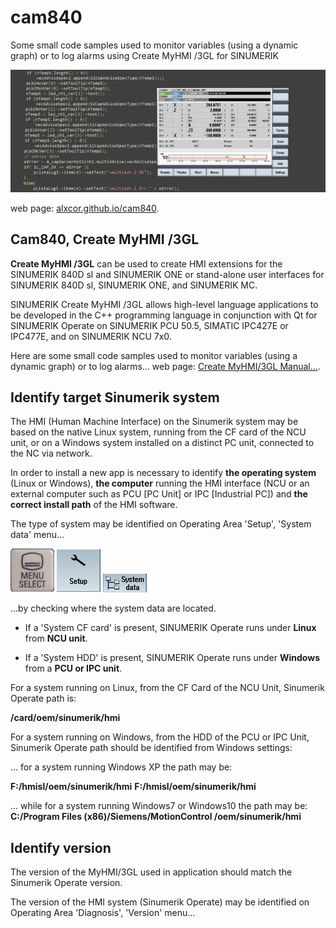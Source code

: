 # cam840
Some small code samples used to monitor variables (using a dynamic graph) or to log alarms using Create MyHMI /3GL for SINUMERIK

![header](/docs/images/header.png)

web page:  [alxcor.github.io/cam840](https://alxcor.github.io/cam840).

## Cam840, Create MyHMI /3GL

<b>Create MyHMI /3GL</b> can be used to create HMI extensions for the SINUMERIK 840D sl and SINUMERIK ONE or stand-alone user interfaces for SINUMERIK 840D sl, SINUMERIK ONE, and SINUMERIK MC.

SINUMERIK Create MyHMI /3GL allows high-level language applications to be developed in the C++ programming language in conjunction with Qt for SINUMERIK Operate on SINUMERIK PCU 50.5, SIMATIC IPC427E or IPC477E, and on SINUMERIK NCU 7x0.

Here are some small code samples used to monitor variables (using a dynamic graph) or to log alarms...
web page:  [Create MyHMI/3GL Manual...](https://support.industry.siemens.com/cs/document/109783268/sinumerik-840d-sl-sinumerik-integrate-create-myhmi-3gl-?dti=0&lc=en-US).

## Identify target Sinumerik system

The HMI (Human Machine Interface) on the Sinumerik system may be based on the native Linux system, running from the CF card of the NCU unit, or on a Windows system installed on a distinct PC unit, connected to the NC via network.

In order to install a new app is necessary to identify <b>the operating system</b> (Linux or Windows), <b>the computer</b> running the HMI interface (NCU or an external computer such as PCU [PC Unit] or IPC [Industrial PC]) and <b>the correct install path</b> of the HMI software.

The type of system may be identified on Operating Area 'Setup', 'System data' menu...

![Menu Select](/docs/images/hk_menu.png) 
![Menu Select](/docs/images/sk_setup.png) 
![Menu Select](/docs/images/sk_systemdata.png)

...by checking where the system data are located.

- If a 'System CF card' is present, SINUMERIK Operate runs under <b>Linux</b>   from <b>NCU unit</b>.

- If a 'System HDD'     is present, SINUMERIK Operate runs under <b>Windows</b> from a <b>PCU or IPC unit</b>.

For a system running on Linux, from the CF Card of the NCU Unit, Sinumerik Operate path is:

<b>/card/oem/sinumerik/hmi</b>

For a system running on Windows, from the HDD of the PCU or IPC Unit, Sinumerik Operate path should be identified from Windows settings:

... for a system running Windows XP the path may be:

<b>F:/hmisl/oem/sinumerik/hmi</b>
<b>F:/hmisl/oem/sinumerik/hmi</b>

... while for a system running Windows7 or Windows10 the path may be: <b>C:/Program Files (x86)/Siemens/MotionControl /oem/sinumerik/hmi</b>
## Identify version

The version of the MyHMI/3GL used in application should match the Sinumerik Operate version.

The version of the HMI system (Sinumerik Operate) may be identified on Operating Area 'Diagnosis', 'Version' menu...


